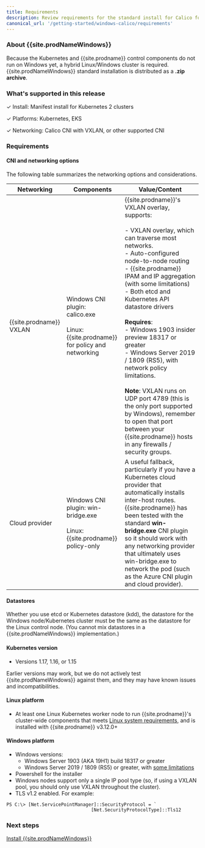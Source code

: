 ```yaml
---
title: Requirements 
description: Review requirements for the standard install for Calico for Windows.
canonical_url: '/getting-started/windows-calico/requirements'
---
```


### About {{site.prodNameWindows}}

Because the Kubernetes and {{site.prodname}} control components do not run on Windows yet, a hybrid Linux/Windows cluster is required. {{site.prodNameWindows}} standard installation is distributed as a **.zip archive**. 

### What's supported in this release

✓ Install: Manifest install for Kubernetes 2 clusters

✓ Platforms: Kubernetes, EKS

✓ Networking: Calico CNI with VXLAN, or other supported CNI

### Requirements

#### CNI and networking options

The following table summarizes the networking options and considerations.

| Networking              | Components                                                   | **Value/Content**                                            |
| ----------------------- | ------------------------------------------------------------ | ------------------------------------------------------------ |
| {{site.prodname}} VXLAN | Windows CNI plugin:<br/>calico.exe<br /><br />Linux: {{site.prodname}} for policy and networking | {{site.prodname}}'s VXLAN overlay, supports:<br/><br />- VXLAN overlay, which can traverse most networks.<br/>- Auto-configured node-to-node routing<br/>- {{site.prodname}} IPAM and IP aggregation (with some limitations)<br/>- Both etcd and Kubernetes API datastore drivers<br/><br />**Requires**:<br/>- Windows 1903 insider preview 18317 or greater<br/>- Windows Server 2019 / 1809 (RS5), with network policy limitations.<br /><br />**Note**: VXLAN runs on UDP port 4789 (this is the only port supported by Windows), remember to open that port between your {{site.prodname}} hosts in any firewalls / security groups. |
| Cloud provider          | Windows CNI plugin: win-bridge.exe<br /><br />Linux: {{site.prodname}} policy-only | A useful fallback, particularly if you have a Kubernetes cloud provider that automatically installs inter-host routes. {{site.prodname}} has been tested with the standard **win-bridge.exe** CNI plugin so it should work with any networking provider that ultimately uses win-bridge.exe to network the pod (such as the Azure CNI plugin and cloud provider). |

#### Datastores

Whether you use etcd or Kubernetes datastore (kdd), the datastore for the Windows node/Kubernetes cluster must be the same as the datastore for the Linux control node. (You cannot mix datastores in a {{site.prodNameWindows}} implementation.)

#### Kubernetes version 

- Versions 1.17, 1.16, or 1.15

Earlier versions may work, but we do not actively test {{site.prodNameWindows}} against them, and they may have known issues and incompatibilities.

#### Linux platform 

- At least one Linux Kubernetes worker node to run {{site.prodname}}'s cluster-wide components that meets [Linux system requirements]({{site.baseurl}}/getting-started/kubernetes/requirements), and is installed with {{site.prodname}} v3.12.0+

#### Windows platform 

- Windows versions:
  - Windows Server 1903 (AKA 19H1) build 18317 or greater
  - Windows Server 2019 / 1809 (RS5) or greater, with [some limitations]({{site.baseurl}}/getting-started/windows-calico/limitations)
- Powershell for the installer
- Windows nodes support only a single IP pool type (so, if using a VXLAN pool, you should only use VXLAN throughout the cluster).
- TLS v1.2 enabled. For example:

```
PS C:\> [Net.ServicePointManager]::SecurityProtocol = `
                               [Net.SecurityProtocolType]::Tls12
```
### Next steps

[Install {{site.prodNameWindows}}]({{site.baseurl}}/getting-started/windows-calico/standard)
